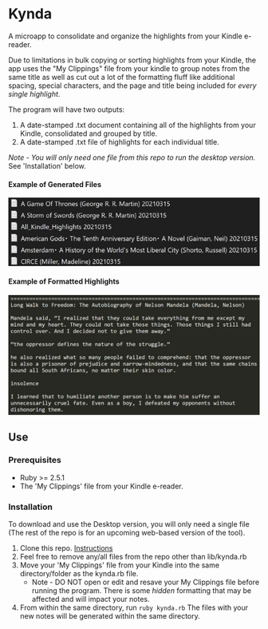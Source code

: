 # Kynda

A microapp to consolidate and organize the highlights from your Kindle e-reader.

Due to limitations in bulk copying or sorting highlights from your Kindle, the app uses the "My Clippings" file from your kindle to group notes from the same title as well as cut out a lot of the formatting fluff like additional spacing, special characters, and the page and title being included for *every single highlight*.

The program will have two outputs:
1. A date-stamped .txt document containing all of the highlights from your Kindle, consolidated and grouped by title.
2. A date-stamped .txt file of highlights for each individual title.

*Note - You will only need one file from this repo to run the desktop version.* See 'Installation' below.

#### Example of Generated Files
<img src="demo/Kynda_Desktop_OutputFiles.jpg" alt="generated filelist example" /><br>
#### Example of Formatted Highlights
<img src="demo/Kynda_Desktop_ExampleOutput.jpg" alt="formatted highlights example"/><br>

## Use

### Prerequisites
* Ruby >= 2.5.1
* The 'My Clippings' file from your Kindle e-reader.

### Installation
To download and use the Desktop version, you will only need a single file (The rest of the repo is for an upcoming web-based version of the tool).
1. Clone this repo. [Instructions](https://docs.github.com/en/free-pro-team@latest/github/creating-cloning-and-archiving-repositories/cloning-a-repository)
1. Feel free to remove any/all files from the repo other than lib/kynda.rb
1. Move your 'My Clippings' file from your Kindle into the same directory/folder as the kynda.rb file.
    * Note - DO NOT open or edit and resave your My Clippings file before running the program. There is some *hidden* formatting that may be affected and will impact your notes.
1. From within the same directory, run ```ruby kynda.rb``` The files with your new notes will be generated within the same directory. 
